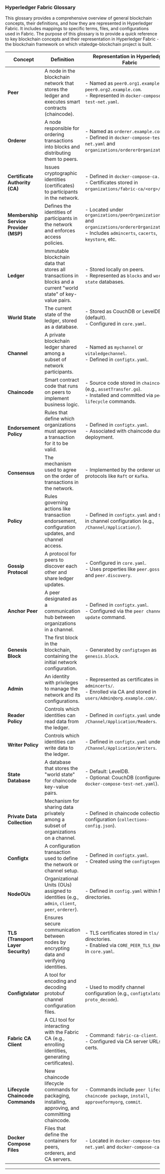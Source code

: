 ### **Hyperledger Fabric Glossary**

This glossary provides a comprehensive overview of general blockchain concepts, their definitions, and how they are represented in Hyperledger Fabric. It includes mappings to specific terms, files, and configurations used in Fabric. The purpose of this glossary is to provide a quick reference to key blockchain concepts and their representation in Hyperledger Fabric - the blockchain framework on which vitaledge-blockchain project is built.

| **Concept**        | **Definition**                                                                                                  | **Representation in Hyperledger Fabric**                                                                                           |
|---------------------|----------------------------------------------------------------------------------------------------------------|-----------------------------------------------------------------------------------------------------------------|
| **Peer**           | A node in the blockchain network that stores the ledger and executes smart contracts (chaincode).               | - Named as `peer0.org1.example.com`, `peer0.org2.example.com`. <br>- Represented in `docker-compose-test-net.yaml`.                |
| **Orderer**        | A node responsible for ordering transactions into blocks and distributing them to peers.                        | - Named as `orderer.example.com`. <br>- Defined in `docker-compose-test-net.yaml` and `organizations/ordererOrganizations/`.       |
| **Certificate Authority (CA)** | Issues cryptographic identities (certificates) to participants in the network.                                             | - Defined in `docker-compose-ca.yaml`. <br>- Certificates stored in `organizations/fabric-ca/<org>/`.                              |
| **Membership Service Provider (MSP)** | Defines the identities of participants in the network and enforces access policies.                                         | - Located under `organizations/peerOrganizations/` and `organizations/ordererOrganizations/`. <br>- Includes `admincerts`, `cacerts`, `keystore`, etc. |
| **Ledger**         | Immutable blockchain data that stores all transactions in blocks and a current "world state" of key-value pairs. | - Stored locally on peers. <br>- Represented as `blocks` and `world state` databases.                                              |
| **World State**    | The current state of the ledger, stored as a database.                                                         | - Stored as CouchDB or LevelDB (default). <br>- Configured in `core.yaml`.                                                        |
| **Channel**        | A private blockchain ledger shared among a subset of network participants.                                     | - Named as `mychannel` or `vitaledgechannel`. <br>- Defined in `configtx.yaml`.                                                   |
| **Chaincode**      | Smart contract code that runs on peers to implement business logic.                                            | - Source code stored in `chaincode/` (e.g., `assetTransfer.go`). <br>- Installed and committed via `peer lifecycle` commands.      |
| **Endorsement Policy** | Rules that define which organizations must approve a transaction for it to be valid.                                              | - Defined in `configtx.yaml`. <br>- Associated with chaincode during deployment.                                                  |
| **Consensus**      | The mechanism used to agree on the order of transactions in the network.                                       | - Implemented by the orderer using protocols like `Raft` or `Kafka`.                                                              |
| **Policy**         | Rules governing actions like transaction endorsement, configuration updates, and channel access.               | - Defined in `configtx.yaml` and stored in channel configuration (e.g., `/Channel/Application/`).                                  |
| **Gossip Protocol**| A protocol for peers to discover each other and share ledger updates.                                          | - Configured in `core.yaml`. <br>- Uses properties like `peer.gossip` and `peer.discovery`.                                        |
| **Anchor Peer**    | A peer designated as a communication hub between organizations in a channel.                                   | - Defined in `configtx.yaml`. <br>- Configured via the `peer channel update` command.                                              |
| **Genesis Block**  | The first block in the blockchain, containing the initial network configuration.                               | - Generated by `configtxgen` as `genesis.block`.                                                                                  |
| **Admin**          | An identity with privileges to manage the network and its configurations.                                      | - Represented as certificates in `admincerts/`. <br>- Enrolled via CA and stored in `users/Admin@org.example.com/`.                |
| **Reader Policy**  | Controls which identities can read data from the ledger.                                                      | - Defined in `configtx.yaml` under `/Channel/Application/Readers`.                                                                |
| **Writer Policy**  | Controls which identities can write data to the ledger.                                                       | - Defined in `configtx.yaml` under `/Channel/Application/Writers`.                                                                |
| **State Database** | A database that stores the "world state" for chaincode key-value pairs.                                        | - Default: LevelDB. <br>- Optional: CouchDB (configured in `docker-compose-test-net.yaml`).                                        |
| **Private Data Collection** | Mechanism for sharing data privately among a subset of organizations on a channel.                                        | - Defined in chaincode collection configuration (`collections-config.json`).                                                      |
| **Configtx**       | A configuration transaction used to define the network or channel setup.                                       | - Defined in `configtx.yaml`. <br>- Created using the `configtxgen` tool.                                                         |
| **NodeOUs**        | Organizational Units (OUs) assigned to identities (e.g., `admin`, `client`, `peer`, `orderer`).                | - Defined in `config.yaml` within MSP directories.                                                                                 |
| **TLS (Transport Layer Security)** | Ensures secure communication between nodes by encrypting data and verifying identities.                                | - TLS certificates stored in `tls/` directories. <br>- Enabled via `CORE_PEER_TLS_ENABLED` in `core.yaml`.                         |
| **Configtxlator**  | A tool for encoding and decoding protobuf channel configuration files.                                         | - Used to modify channel configuration (e.g., `configtxlator proto_decode`).                                                      |
| **Fabric CA Client** | A CLI tool for interacting with the Fabric CA (e.g., enrolling identities, generating certificates).                               | - Command: `fabric-ca-client`. <br>- Configured via CA server URLs and certs.                                                     |
| **Lifecycle Chaincode Commands** | New chaincode lifecycle commands for packaging, installing, approving, and committing chaincode.                          | - Commands include `peer lifecycle chaincode package`, `install`, `approveformyorg`, `commit`.                                    |
| **Docker Compose Files** | Files that define the containers for peers, orderers, and CA servers.                                                       | - Located in `docker-compose-test-net.yaml` and `docker-compose-ca.yaml`.                                                         |

---